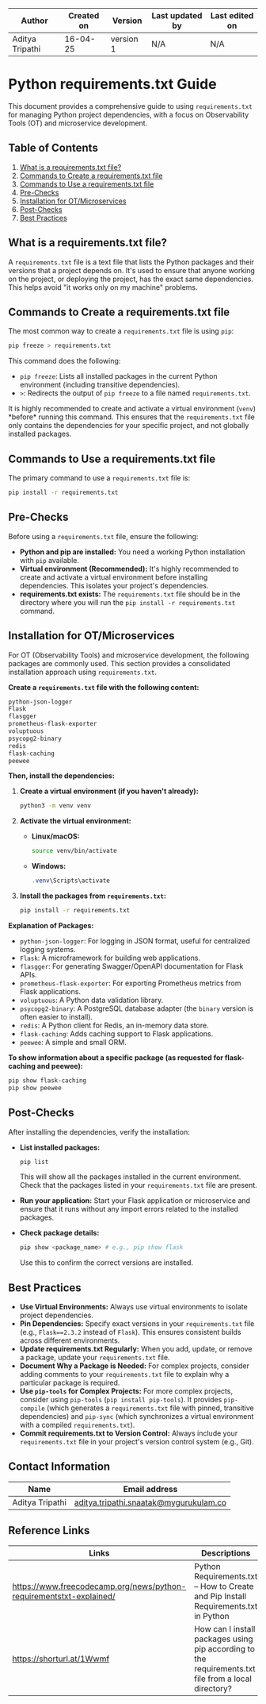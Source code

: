 

| Author      | Created on  | Version    | Last updated by | Last edited on |
|-------------|-------------|------------|-----------------|----------------|
| Aditya Tripathi   | 16-04-25    | version 1  | N/A       | N/A       |

# Python requirements.txt Guide

This document provides a comprehensive guide to using `requirements.txt` for managing Python project dependencies, with a focus on Observability Tools (OT) and microservice development.

## Table of Contents

1.  [What is a requirements.txt file?](#what-is-a-requirements.txt-file)
2.  [Commands to Create a requirements.txt file](#commands-to-create-a-requirements.txt-file)
3.  [Commands to Use a requirements.txt file](#commands-to-use-a-requirements.txt-file)
4.  [Pre-Checks](#pre-checks)
5.  [Installation for OT/Microservices](#installation-for-otmicroservices)
6.  [Post-Checks](#post-checks)
7.  [Best Practices](#best-practices)

## What is a requirements.txt file?

A `requirements.txt` file is a text file that lists the Python packages and their versions that a project depends on.  It's used to ensure that anyone working on the project, or deploying the project, has the exact same dependencies.  This helps avoid "it works only on my machine" problems.

## Commands to Create a requirements.txt file

The most common way to create a `requirements.txt` file is using `pip`:

```bash
pip freeze > requirements.txt
```
This command does the following:

* `pip freeze`:  Lists all installed packages in the current Python environment (including transitive dependencies).
* `>`:  Redirects the output of `pip freeze` to a file named `requirements.txt`.

It is highly recommended to create and activate a virtual environment (`venv`) \*before\* running this command.  This ensures that the `requirements.txt` file only contains the dependencies for your specific project, and not globally installed packages.

## Commands to Use a requirements.txt file

The primary command to use a `requirements.txt` file is:

```bash
pip install -r requirements.txt
```

## Pre-Checks

Before using a `requirements.txt` file, ensure the following:

* **Python and pip are installed:** You need a working Python installation with `pip` available.
* **Virtual environment (Recommended):** It's highly recommended to create and activate a virtual environment before installing dependencies.  This isolates your project's dependencies.
* **requirements.txt exists:** The `requirements.txt` file should be in the directory where you will run the `pip install -r requirements.txt` command.

## Installation for OT/Microservices

For OT (Observability Tools) and microservice development, the following packages are commonly used.  This section provides a consolidated installation approach using `requirements.txt`.

**Create a `requirements.txt` file with the following content:**

```txt
python-json-logger
Flask
flasgger
prometheus-flask-exporter
voluptuous
psycopg2-binary
redis
flask-caching
peewee
```

**Then, install the dependencies:**

1.  **Create a virtual environment (if you haven't already):**

    ```bash
    python3 -m venv venv
    ```

2.  **Activate the virtual environment:**

    * **Linux/macOS:**

        ```bash
        source venv/bin/activate
        ```

    * **Windows:**

        ```powershell
        .venv\Scripts\activate
        ```

3.  **Install the packages from `requirements.txt`:**

    ```bash
    pip install -r requirements.txt
    ```

**Explanation of Packages:**

* `python-json-logger`: For logging in JSON format, useful for centralized logging systems.
* `Flask`: A microframework for building web applications.
* `flasgger`: For generating Swagger/OpenAPI documentation for Flask APIs.
* `prometheus-flask-exporter`: For exporting Prometheus metrics from Flask applications.
* `voluptuous`: A Python data validation library.
* `psycopg2-binary`: A PostgreSQL database adapter (the `binary` version is often easier to install).
* `redis`: A Python client for Redis, an in-memory data store.
* `flask-caching`: Adds caching support to Flask applications.
* `peewee`: A simple and small ORM.

**To show information about a specific package (as requested for flask-caching and peewee):**

```bash
pip show flask-caching
pip show peewee
```

## Post-Checks

After installing the dependencies, verify the installation:

* **List installed packages:**

    ```bash
    pip list
    ```

    This will show all the packages installed in the current environment. Check that the packages listed in your `requirements.txt` file are present.
* **Run your application:** Start your Flask application or microservice and ensure that it runs without any import errors related to the installed packages.
* **Check package details:**

    ```bash
    pip show <package_name> # e.g., pip show flask
    ```

    Use this to confirm the correct versions are installed.

## Best Practices

* **Use Virtual Environments:** Always use virtual environments to isolate project dependencies.
* **Pin Dependencies:** Specify exact versions in your `requirements.txt` file (e.g., `Flask==2.3.2` instead of `Flask`). This ensures consistent builds across different environments.
* **Update requirements.txt Regularly:** When you add, update, or remove a package, update your `requirements.txt` file.
* **Document Why a Package is Needed:** For complex projects, consider adding comments to your `requirements.txt` file to explain why a particular package is required.
* **Use `pip-tools` for Complex Projects:** For more complex projects, consider using `pip-tools` (`pip install pip-tools`). It provides `pip-compile` (which generates a `requirements.txt` file with pinned, transitive dependencies) and `pip-sync` (which synchronizes a virtual environment with a compiled `requirements.txt`).
* **Commit requirements.txt to Version Control:** Always include your `requirements.txt` file in your project's version control system (e.g., Git).

## Contact Information
| Name         | Email address          |
|--------------|------------------------|
| Aditya Tripathi          | aditya.tripathi.snaatak@mygurukulam.co     |

## Reference Links
| Links        | Descriptions         |
|--------------|------------------------|
|    https://www.freecodecamp.org/news/python-requirementstxt-explained/ | Python Requirements.txt – How to Create and Pip Install Requirements.txt in Python |
https://shorturl.at/1Wwmf   |   How can I install packages using pip according to the requirements.txt file from a local directory?    |
